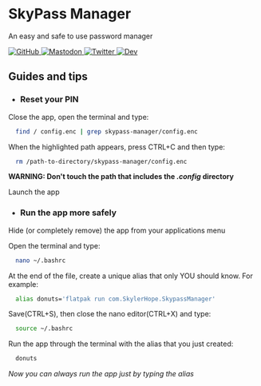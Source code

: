 
# SkyPass Manager

An easy and safe to use password manager

<a href="https://github.com/SkylerHope">
  <img src="https://img.shields.io/badge/GitHub-gray?style=plastic&logo=github" alt="GitHub" />
</a>
<a href="https://mastodon.social/@Skyler_Sh">
  <img src="https://img.shields.io/badge/Mastodon-blueviolet?style=plastic&logo=mastodon" alt="Mastodon" />
</a>
<a href="https://twitter.com/SkylerHopeSh">
  <img src="https://img.shields.io/badge/Twitter-blue?style=plastic&logo=x" alt="Twitter" />
</a>
<a href="https://dev.to/skylerhope">
  <img src="https://img.shields.io/badge/Dev-black?style=plastic&logo=dev.to&logoColor=white" alt="Dev" />
</a>

## Guides and tips

- ### Reset your PIN

Close the app, open the terminal and type:

```bash
  find / config.enc | grep skypass-manager/config.enc
```
When the highlighted path appears, press CTRL+C and then type:

```bash
  rm /path-to-directory/skypass-manager/config.enc
```

**WARNING: Don't touch the path that includes the *.config* directory**

Launch the app



- ### Run the app more safely

Hide (or completely remove) the app from your applications menu

Open the terminal and type:

```bash
  nano ~/.bashrc
```
At the end of the file, create a unique alias that only YOU should know. For example:

```bash
  alias donuts='flatpak run com.SkylerHope.SkypassManager'
```

Save(CTRL+S), then close the nano editor(CTRL+X) and type:

```bash
  source ~/.bashrc
```

Run the app through the terminal with the alias that you just created:

```bash
  donuts
```

*Now you can always run the app just by typing the alias*